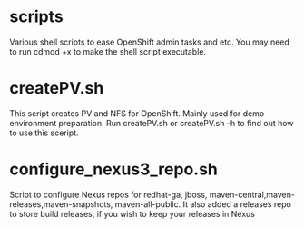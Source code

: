 # scripts

Various shell scripts to ease OpenShift admin tasks and etc. You may need to run cdmod +x to make the shell script executable.

# createPV.sh

This script creates PV and NFS for OpenShift. Mainly used for demo environment preparation. Run createPV.sh or createPV.sh -h to find out how to use this sceript.

# configure_nexus3_repo.sh

Script to configure Nexus repos for redhat-ga, jboss, maven-central,maven-releases,maven-snapshots, maven-all-public. It also added a releases repo to store build releases, if you wish to keep your releases in Nexus
